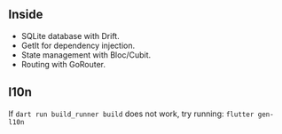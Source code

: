 ## Inside

- SQLite database with Drift.
- GetIt for dependency injection.
- State management with Bloc/Cubit.
- Routing with GoRouter.


## l10n

If ```dart run build_runner build``` does not work, try running: ```flutter gen-l10n```